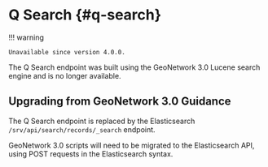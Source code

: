 # Q Search {#q-search}

!!! warning

    Unavailable since version 4.0.0.

The Q Search endpoint was built using the GeoNetwork 3.0 Lucene search engine and is no longer available.

## Upgrading from GeoNetwork 3.0 Guidance

The Q Search endpoint is replaced by the Elasticsearch ``/srv/api/search/records/_search`` endpoint.

GeoNetwork 3.0 scripts will need to be migrated to the Elasticsearch API, using POST requests in the Elasticsearch syntax.

